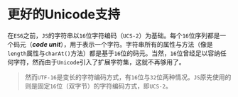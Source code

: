 # 更好的Unicode支持

在`ES6`之前，`JS`的字符串以`16`位字符编码（`UCS-2`）为基础。每个`16`位序列都是一个码元（***code unit***），用于表示一个字符。字符串所有的属性与方法（像是`length`属性与`charAt()`方法）都是基于`16`位的码元。当然，`16`位曾经足以容纳任何字符，然而由于`Unicode`引入了扩展字符集，这就不再够用了。

> 然而`UTF-16`是变长的字符编码方式，有`16`位与`32`位两种情况。`JS`原先使用的则是固定`16`位（双字节）的字符编码方式，即`UCS-2`。

